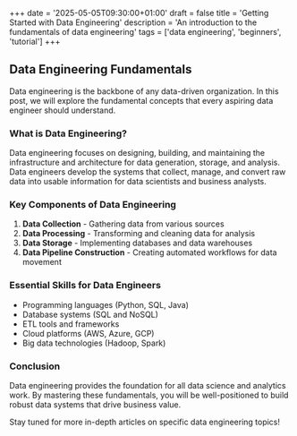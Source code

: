 +++
date = '2025-05-05T09:30:00+01:00'
draft = false
title = 'Getting Started with Data Engineering'
description = 'An introduction to the fundamentals of data engineering'
tags = ['data engineering', 'beginners', 'tutorial']
+++

## Data Engineering Fundamentals

Data engineering is the backbone of any data-driven organization. In this post, we will explore the fundamental concepts that every aspiring data engineer should understand.

### What is Data Engineering?

Data engineering focuses on designing, building, and maintaining the infrastructure and architecture for data generation, storage, and analysis. Data engineers develop the systems that collect, manage, and convert raw data into usable information for data scientists and business analysts.

### Key Components of Data Engineering

1. **Data Collection** - Gathering data from various sources
2. **Data Processing** - Transforming and cleaning data for analysis
3. **Data Storage** - Implementing databases and data warehouses
4. **Data Pipeline Construction** - Creating automated workflows for data movement

### Essential Skills for Data Engineers

- Programming languages (Python, SQL, Java)
- Database systems (SQL and NoSQL)
- ETL tools and frameworks
- Cloud platforms (AWS, Azure, GCP)
- Big data technologies (Hadoop, Spark)

### Conclusion

Data engineering provides the foundation for all data science and analytics work. By mastering these fundamentals, you will be well-positioned to build robust data systems that drive business value.

Stay tuned for more in-depth articles on specific data engineering topics!
